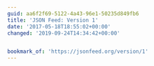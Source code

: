 ```yaml
---
guid: aa6f2f69-5122-4a43-96e1-50235d849fb6
title: 'JSON Feed: Version 1'
date: '2017-05-18T18:55:02+00:00'
changed: '2019-09-24T14:34:42+00:00'


bookmark_of: 'https://jsonfeed.org/version/1'
---
```




